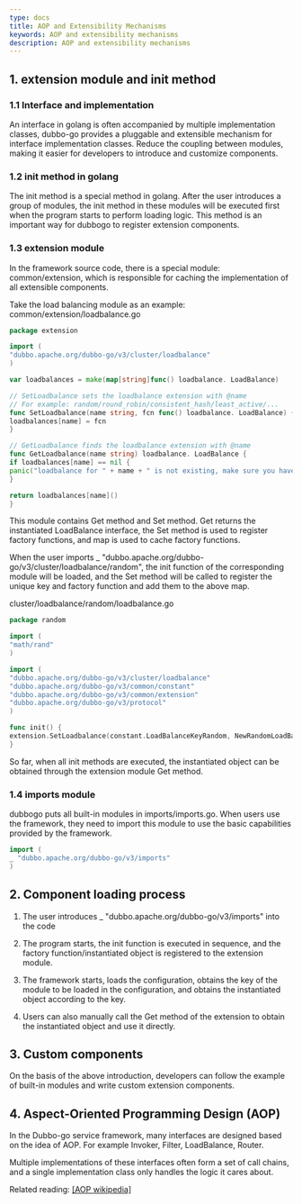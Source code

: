 ```yaml
---
type: docs
title: AOP and Extensibility Mechanisms
keywords: AOP and extensibility mechanisms
description: AOP and extensibility mechanisms
---
```


## 1. extension module and init method

### 1.1 Interface and implementation

An interface in golang is often accompanied by multiple implementation classes, dubbo-go provides a pluggable and extensible mechanism for interface implementation classes. Reduce the coupling between modules, making it easier for developers to introduce and customize components.

### 1.2 init method in golang

The init method is a special method in golang. After the user introduces a group of modules, the init method in these modules will be executed first when the program starts to perform loading logic. This method is an important way for dubbogo to register extension components.

### 1.3 extension module

In the framework source code, there is a special module: common/extension, which is responsible for caching the implementation of all extensible components.

Take the load balancing module as an example: common/extension/loadbalance.go

```go
package extension

import (
"dubbo.apache.org/dubbo-go/v3/cluster/loadbalance"
)

var loadbalances = make(map[string]func() loadbalance. LoadBalance)

// SetLoadbalance sets the loadbalance extension with @name
// For example: random/round_robin/consistent_hash/least_active/...
func SetLoadbalance(name string, fcn func() loadbalance. LoadBalance) {
loadbalances[name] = fcn
}

// GetLoadbalance finds the loadbalance extension with @name
func GetLoadbalance(name string) loadbalance. LoadBalance {
if loadbalances[name] == nil {
panic("loadbalance for " + name + " is not existing, make sure you have import the package.")
}

return loadbalances[name]()
}
```

This module contains Get method and Set method. Get returns the instantiated LoadBalance interface, the Set method is used to register factory functions, and map is used to cache factory functions.

When the user imports _ "dubbo.apache.org/dubbo-go/v3/cluster/loadbalance/random", the init function of the corresponding module will be loaded, and the Set method will be called to register the unique key and factory function and add them to the above map.

cluster/loadbalance/random/loadbalance.go

```go
package random

import (
"math/rand"
)

import (
"dubbo.apache.org/dubbo-go/v3/cluster/loadbalance"
"dubbo.apache.org/dubbo-go/v3/common/constant"
"dubbo.apache.org/dubbo-go/v3/common/extension"
"dubbo.apache.org/dubbo-go/v3/protocol"
)

func init() {
extension.SetLoadbalance(constant.LoadBalanceKeyRandom, NewRandomLoadBalance)
}
```

So far, when all init methods are executed, the instantiated object can be obtained through the extension module Get method.

### 1.4 imports module

dubbogo puts all built-in modules in imports/imports.go. When users use the framework, they need to import this module to use the basic capabilities provided by the framework.

```go
import (
_ "dubbo.apache.org/dubbo-go/v3/imports"
)
```

## 2. Component loading process

1. The user introduces _ "dubbo.apache.org/dubbo-go/v3/imports" into the code

2. The program starts, the init function is executed in sequence, and the factory function/instantiated object is registered to the extension module.

3. The framework starts, loads the configuration, obtains the key of the module to be loaded in the configuration, and obtains the instantiated object according to the key.

4. Users can also manually call the Get method of the extension to obtain the instantiated object and use it directly.

## 3. Custom components

On the basis of the above introduction, developers can follow the example of built-in modules and write custom extension components.


## 4. Aspect-Oriented Programming Design (AOP)

In the Dubbo-go service framework, many interfaces are designed based on the idea of AOP. For example Invoker, Filter, LoadBalance, Router.

Multiple implementations of these interfaces often form a set of call chains, and a single implementation class only handles the logic it cares about.

Related reading: [[AOP wikipedia]](https://en.wikipedia.org/wiki/Aspect-oriented_programming)